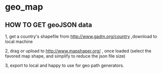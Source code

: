 # geo_map


## HOW TO GET geoJSON data

1, get a country's shapefile from http://www.gadm.org/country ,download to local machine

2, drag or upload to http://www.mapshaper.org/ , once loaded
   (select the favored map shape, and simplify to reduce the json file size)

3, export to local and happy to use for geo path generators. 
